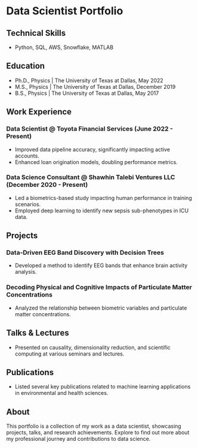 # Data Scientist Portfolio

## Technical Skills
- Python, SQL, AWS, Snowflake, MATLAB

## Education
- Ph.D., Physics | The University of Texas at Dallas, May 2022
- M.S., Physics | The University of Texas at Dallas, December 2019
- B.S., Physics | The University of Texas at Dallas, May 2017

## Work Experience
### Data Scientist @ Toyota Financial Services (June 2022 - Present)
- Improved data pipeline accuracy, significantly impacting active accounts.
- Enhanced loan origination models, doubling performance metrics.

### Data Science Consultant @ Shawhin Talebi Ventures LLC (December 2020 - Present)
- Led a biometrics-based study impacting human performance in training scenarios.
- Employed deep learning to identify new sepsis sub-phenotypes in ICU data.

## Projects
### Data-Driven EEG Band Discovery with Decision Trees
- Developed a method to identify EEG bands that enhance brain activity analysis.

### Decoding Physical and Cognitive Impacts of Particulate Matter Concentrations
- Analyzed the relationship between biometric variables and particulate matter concentrations.

## Talks & Lectures
- Presented on causality, dimensionality reduction, and scientific computing at various seminars and lectures.

## Publications
- Listed several key publications related to machine learning applications in environmental and health sciences.

## About
This portfolio is a collection of my work as a data scientist, showcasing projects, talks, and research achievements. Explore to find out more about my professional journey and contributions to data science.
